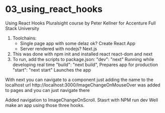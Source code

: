 # 03_using_react_hooks

Using React Hooks Pluralsight course by Peter Kellner for Accenture Full Stack University

1. Toolchains:
   - Single page app with some delaz ok? Create React App
   - Server rendered with nodejs? Next.js
2. This was done with npm init and installed react react-dom and next
3. To run, add the scripts to package.json:
   "dev": "next" Running while developing real time
   "build": "next build", Prepares app for production
   "start": "next start" Launches the app

With next you can navigate to a component just adding the name to the localhost url http://localhost:3000/ImageChangeOnMouseOver was added to pages and you can just navigate there

Added navigation to ImageChangeOnScroll.
Stasrt with NPM run dev
Well make an app using those three hooks.
